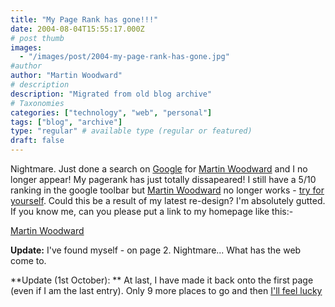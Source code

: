 ```yaml
---
title: "My Page Rank has gone!!!"
date: 2004-08-04T15:55:17.000Z
# post thumb
images:
  - "/images/post/2004-my-page-rank-has-gone.jpg"
#author
author: "Martin Woodward"
# description
description: "Migrated from old blog archive"
# Taxonomies
categories: ["technology", "web", "personal"]
tags: ["blog", "archive"]
type: "regular" # available type (regular or featured)
draft: false
---
```

Nightmare.  Just done a search on [Google](http://www.google.com) for [Martin Woodward](http://www.woodwardweb.com) and I no longer appear!   My pagerank has just totally dissapeared!  I still have a 5/10 ranking in the google toolbar but [Martin Woodward](http://www.woodwardweb.com) no longer works - [try for yourself](http://www.google.co.uk/search?q=Martin+Woodward).  Could this be a result of my latest re-design?  I'm absolutely gutted. If you know me, can you please put a link to my homepage like this:-

<A HREF="http://www.woodwardweb.com">Martin Woodward</A>

**Update:**  I've found myself - on page 2.  Nightmare...  What has the web come to.

**Update (1st October): ** At last, I have made it back onto the first page (even if I am the last entry).  Only 9 more places to go and then [I'll feel lucky](http://www.google.co.uk/help/features.html#lucky)